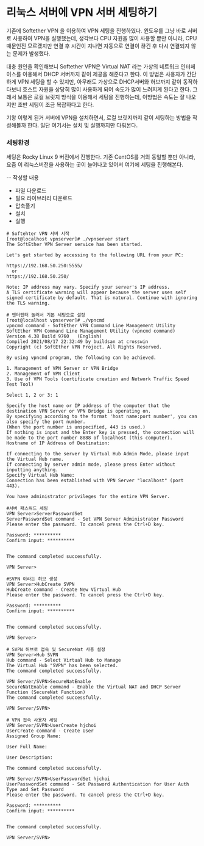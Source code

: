# 리눅스 서버에 VPN 서버 세팅하기

기존에 Softether VPN 을 이용하여 VPN 세팅을 진행하였다. 윈도우를 그냥 바로 서버로 사용하여 VPN을 실행했는데, 생각보다 CPU 자원을 많이 사용할
뿐만 아니라, CPU 때문인진 모르겠지만 연결 후 시간이 지나면 자동으로 연결이 끊긴 후 다시 연결되지 않는 문제가 발생했다. 

대충 원인을 확인해보니 Softether VPN은 Virtual NAT 라는 가상의 네트워크 인터페이스를 이용해서 DHCP 서버까지 같이 제공을 해준다고 한다. 
이 방법은 사용자가 간단하게 VPN 세팅을 할 수 있지만, 아무래도 가상으로 DHCP서버와 허브까지 같이 동작하다보니 호스트 자원을 상당히 많이 사용하게 되어
속도가 많이 느려지게 된다고 한다. 그래서 보통은 로컬 브릿지 방식을 이용해서 세팅을 진행하는데, 이방법은 속도는 잘 나오지만 초반 세팅이 조금 복잡하다고 한다.

기왕 이렇게 된거 서버에 VPN을 설치하면서, 로컬 브릿지까지 같이 세팅하는 방법을 작성해볼까 한다. 일단 여기서는 설치 및 실행까지만 다뤄본다.

### 세팅환경
세팅은 Rocky Linux 9 버전에서 진행한다. 기존 CentOS를 거의 동일할 뿐만 아니라, 요즘 이 리눅스버전을 사용하는 곳이 늘어나고 있어서 여기에 세팅을
진행해본다.

 -- 작성할 내용
* 파일 다운로드
* 필요 라이브러리 다운로드
* 압축풀기
* 설치
* 실행

```shell
# Softehter VPN 서버 시작
[root@localhost vpnserver]# ./vpnserver start
The SoftEther VPN Server service has been started.

Let's get started by accessing to the following URL from your PC:

https://192.168.50.250:5555/
  or
https://192.168.50.250/

Note: IP address may vary. Specify your server's IP address.
A TLS certificate warning will appear because the server uses self signed certificate by default. That is natural. Continue with ignoring the TLS warning.
```

```shell
# 엔터엔터 눌러서 기본 세팅으로 설정
[root@localhost vpnserver]# ./vpncmd
vpncmd command - SoftEther VPN Command Line Management Utility
SoftEther VPN Command Line Management Utility (vpncmd command)
Version 4.38 Build 9760   (English)
Compiled 2021/08/17 22:32:49 by buildsan at crosswin
Copyright (c) SoftEther VPN Project. All Rights Reserved.

By using vpncmd program, the following can be achieved.

1. Management of VPN Server or VPN Bridge
2. Management of VPN Client
3. Use of VPN Tools (certificate creation and Network Traffic Speed Test Tool)

Select 1, 2 or 3: 1

Specify the host name or IP address of the computer that the destination VPN Server or VPN Bridge is operating on.
By specifying according to the format 'host name:port number', you can also specify the port number.
(When the port number is unspecified, 443 is used.)
If nothing is input and the Enter key is pressed, the connection will be made to the port number 8888 of localhost (this computer).
Hostname of IP Address of Destination:

If connecting to the server by Virtual Hub Admin Mode, please input the Virtual Hub name.
If connecting by server admin mode, please press Enter without inputting anything.
Specify Virtual Hub Name:
Connection has been established with VPN Server "localhost" (port 443).

You have administrator privileges for the entire VPN Server.
```

```shell
#서버 패스워드 세팅
VPN Server>ServerPasswordSet
ServerPasswordSet command - Set VPN Server Administrator Password
Please enter the password. To cancel press the Ctrl+D key.

Password: **********
Confirm input: **********


The command completed successfully.

VPN Server>
```

```shell
#SVPN 이라는 허브 생성
VPN Server>HubCreate SVPN
HubCreate command - Create New Virtual Hub
Please enter the password. To cancel press the Ctrl+D key.

Password: **********
Confirm input: **********


The command completed successfully.

VPN Server>
```

```shell
# SVPN 허브로 접속 및 SecureNat 사용 설정
VPN Server>Hub SVPN
Hub command - Select Virtual Hub to Manage
The Virtual Hub "SVPN" has been selected.
The command completed successfully.

VPN Server/SVPN>SecureNatEnable
SecureNatEnable command - Enable the Virtual NAT and DHCP Server Function (SecureNat Function)
The command completed successfully.

VPN Server/SVPN>
```



```shell
# VPN 접속 사용자 세팅
VPN Server/SVPN>UserCreate hjchoi
UserCreate command - Create User
Assigned Group Name:

User Full Name:

User Description:

The command completed successfully.

VPN Server/SVPN>UserPasswordSet hjchoi
UserPasswordSet command - Set Password Authentication for User Auth Type and Set Password
Please enter the password. To cancel press the Ctrl+D key.

Password: **********
Confirm input: **********


The command completed successfully.

VPN Server/SVPN>
```